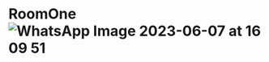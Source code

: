 # RoomOne![WhatsApp Image 2023-06-07 at 16 09 51](https://github.com/Tayoga123/RoomOne/assets/101534310/1993f435-3f92-41d7-81c8-cd2e49fc71b6)
